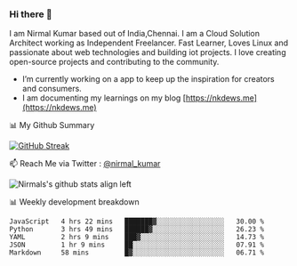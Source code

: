 ### Hi there 👋

 I am Nirmal Kumar based out of India,Chennai. I am a Cloud Solution Architect working as Independent Freelancer. Fast Learner, Loves Linux and passionate about web technologies and building iot projects. I love creating open-source projects and contributing to the community.

- I’m currently working on a app to keep up the inspiration for creators and consumers.
- I am documenting my learnings on my blog [https://nkdews.me](https://nkdews.me)


📊 My Github Summary

[![GitHub Streak](https://github-readme-streak-stats.herokuapp.com?user=nk-gears&theme=dark&hide_border=true&date_format=M%20j%5B%2C%20Y%5D)](https://git.io/streak-stats)


📫 Reach Me via  Twitter : [@nirmal_kumar](https://twitter.com/nirmal_kumar)

![Nirmals's github stats align left](https://github-readme-stats.vercel.app/api?username=nk-gears&show_icons=true)


📊 Weekly development breakdown

<!--START_SECTION:waka-->
```text
JavaScript   4 hrs 22 mins   ███████▓░░░░░░░░░░░░░░░░░   30.00 % 
Python       3 hrs 49 mins   ██████▓░░░░░░░░░░░░░░░░░░   26.23 % 
YAML         2 hrs 9 mins    ███▓░░░░░░░░░░░░░░░░░░░░░   14.73 % 
JSON         1 hr 9 mins     ██░░░░░░░░░░░░░░░░░░░░░░░   07.91 % 
Markdown     58 mins         █▓░░░░░░░░░░░░░░░░░░░░░░░   06.71 % 
```
<!--END_SECTION:waka-->


